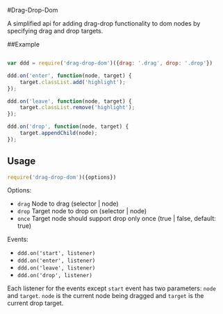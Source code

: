#Drag-Drop-Dom

A simplified api for adding drag-drop functionality to dom nodes by specifying drag and drop targets.

##Example

```js

var ddd = require('drag-drop-dom')({drag: '.drag', drop: '.drop'})

ddd.on('enter', function(node, target) {
    target.classList.add('highlight');
});

ddd.on('leave', function(node, target) {
    target.classList.remove('highlight');
});

ddd.on('drop', function(node, target) {
    target.appendChild(node);
});

```

## Usage

```js
require('drag-drop-dom')({options})
```

Options:

 - `drag` Node to drag (selector | node)
 - `drop` Target node to drop on (selector | node)
 - `once` Target node should support drop only once (true | false, default: true)

Events:

 -  `ddd.on('start', listener)` 
 -  `ddd.on('enter', listener)` 
 -  `ddd.on('leave', listener)` 
 -  `ddd.on('drop', listener)` 

Each listener for the events except ```start``` event has two parameters: ```node``` and ```target```. ```node``` is the current node being dragged and ```target``` is the current drop target.
